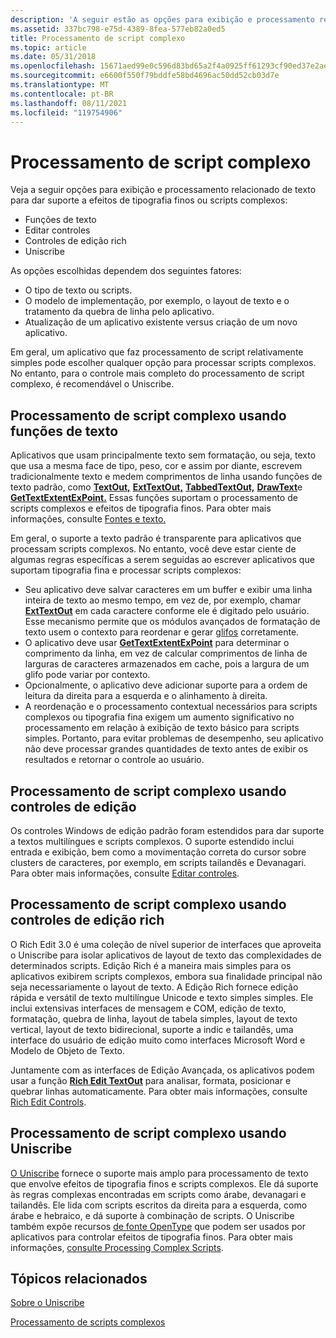 ```yaml
---
description: 'A seguir estão as opções para exibição e processamento relacionado de texto para dar suporte a efeitos de tipografia finos ou scripts complexos: Funções de textoEditar controles de ediçãoEditar controlesUniscrito'
ms.assetid: 337bc798-e75d-4389-8fea-577eb82a0ed5
title: Processamento de script complexo
ms.topic: article
ms.date: 05/31/2018
ms.openlocfilehash: 15671aed99e0c596d83bd65a2f4a0925ff61293cf90ed37e2aed371f23f114fc
ms.sourcegitcommit: e6600f550f79bddfe58bd4696ac50dd52cb03d7e
ms.translationtype: MT
ms.contentlocale: pt-BR
ms.lasthandoff: 08/11/2021
ms.locfileid: "119754906"
---
```

# <a name="complex-script-processing"></a>Processamento de script complexo

Veja a seguir opções para exibição e processamento relacionado de texto para dar suporte a efeitos de tipografia finos ou scripts complexos:

-   Funções de texto
-   Editar controles
-   Controles de edição rich
-   Uniscribe

As opções escolhidas dependem dos seguintes fatores:

-   O tipo de texto ou scripts.
-   O modelo de implementação, por exemplo, o layout de texto e o tratamento da quebra de linha pelo aplicativo.
-   Atualização de um aplicativo existente versus criação de um novo aplicativo.

Em geral, um aplicativo que faz processamento de script relativamente simples pode escolher qualquer opção para processar scripts complexos. No entanto, para o controle mais completo do processamento de script complexo, é recomendável o Uniscribe.

## <a name="complex-script-processing-using-text-functions"></a>Processamento de script complexo usando funções de texto

Aplicativos que usam principalmente texto sem formatação, ou seja, texto que usa a mesma face de tipo, peso, cor e assim por diante, escrevem tradicionalmente texto e medem comprimentos de linha usando funções de texto padrão, como [**TextOut,**](/windows/win32/api/wingdi/nf-wingdi-textouta) [**ExtTextOut,**](/windows/win32/api/wingdi/nf-wingdi-exttextouta) [**TabbedTextOut,**](/windows/win32/api/winuser/nf-winuser-tabbedtextouta) [**DrawText**](/windows/win32/api/winuser/nf-winuser-drawtext)e [**GetTextExtentExPoint.**](/windows/win32/api/wingdi/nf-wingdi-gettextextentexpointa) Essas funções suportam o processamento de scripts complexos e efeitos de tipografia finos. Para obter mais informações, consulte [Fontes e texto.](../gdi/fonts-and-text.md)

Em geral, o suporte a texto padrão é transparente para aplicativos que processam scripts complexos. No entanto, você deve estar ciente de algumas regras específicas a serem seguidas ao escrever aplicativos que suportam tipografia fina e processar scripts complexos:

-   Seu aplicativo deve salvar caracteres em um buffer e exibir uma linha inteira de texto ao mesmo tempo, em vez de, por exemplo, chamar [**ExtTextOut**](/windows/win32/api/wingdi/nf-wingdi-exttextouta) em cada caractere conforme ele é digitado pelo usuário. Esse mecanismo permite que os módulos avançados de formatação de texto usem o contexto para reordenar e gerar [glifos](uniscribe-glossary.md) corretamente.
-   O aplicativo deve usar [**GetTextExtentExPoint**](/windows/win32/api/wingdi/nf-wingdi-gettextextentexpointa) para determinar o comprimento da linha, em vez de calcular comprimentos de linha de larguras de caracteres armazenados em cache, pois a largura de um glifo pode variar por contexto.
-   Opcionalmente, o aplicativo deve adicionar suporte para a ordem de leitura da direita para a esquerda e o alinhamento à direita.
-   A reordenação e o processamento contextual necessários para scripts complexos ou tipografia fina exigem um aumento significativo no processamento em relação à exibição de texto básico para scripts simples. Portanto, para evitar problemas de desempenho, seu aplicativo não deve processar grandes quantidades de texto antes de exibir os resultados e retornar o controle ao usuário.

## <a name="complex-script-processing-using-edit-controls"></a>Processamento de script complexo usando controles de edição

Os controles Windows de edição padrão foram estendidos para dar suporte a textos multilíngues e scripts complexos. O suporte estendido inclui entrada e exibição, bem como a movimentação correta do cursor sobre clusters de caracteres, por exemplo, em scripts tailandês e Devanagari. Para obter mais informações, consulte [Editar controles](../controls/edit-controls.md).

## <a name="complex-script-processing-using-rich-edit-controls"></a>Processamento de script complexo usando controles de edição rich

O Rich Edit 3.0 é uma coleção de nível superior de interfaces que aproveita o Uniscribe para isolar aplicativos de layout de texto das complexidades de determinados scripts. Edição Rich é a maneira mais simples para os aplicativos exibirem scripts complexos, embora sua finalidade principal não seja necessariamente o layout de texto. A Edição Rich fornece edição rápida e versátil de texto multilíngue Unicode e texto simples simples. Ele inclui extensivas interfaces de mensagem e COM, edição de texto, formatação, quebra de linha, layout de tabela simples, layout de texto vertical, layout de texto bidirecional, suporte a indic e tailandês, uma interface do usuário de edição muito como interfaces Microsoft Word e Modelo de Objeto de Texto.

Juntamente com as interfaces de Edição Avançada, os aplicativos podem usar a função [**Rich Edit TextOut**](/windows/win32/api/wingdi/nf-wingdi-textouta) para analisar, formata, posicionar e quebrar linhas automaticamente. Para obter mais informações, consulte [Rich Edit Controls](../controls/rich-edit-controls.md).

## <a name="complex-script-processing-using-uniscribe"></a>Processamento de script complexo usando Uniscribe

[O Uniscribe](uniscribe.md) fornece o suporte mais amplo para processamento de texto que envolve efeitos de tipografia finos e scripts complexos. Ele dá suporte às regras complexas encontradas em scripts como árabe, devanagari e tailandês. Ele lida com scripts escritos da direita para a esquerda, como árabe e hebraico, e dá suporte à combinação de scripts. O Uniscribe também expõe recursos [de fonte OpenType](opentype-font-format.md) que podem ser usados por aplicativos para controlar efeitos de tipografia finos. Para obter mais informações, [consulte Processing Complex Scripts](processing-complex-scripts.md).

## <a name="related-topics"></a>Tópicos relacionados

<dl> <dt>

[Sobre o Uniscribe](about-uniscribe.md)
</dt> <dt>

[Processamento de scripts complexos](processing-complex-scripts.md)
</dt> </dl>

 

 
